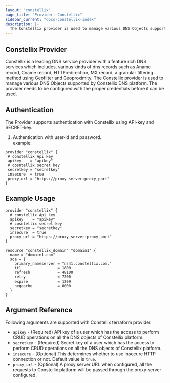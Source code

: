 ```yaml
---
layout: "constellix"
page_title: "Provider: Constellix"
sidebar_current: "docs-constellix-index"
description: |-
  The Constellix provider is used to manage various DNS Objects supported by Constellix DNS platform. The provider needs to be configured with the proper credentials before it can be used.
---
```

Constellix Provider
------------
Constellix is a leading DNS service provider with a feature rich DNS services which includes, various kinds of dns records such as Aname record, Cname record, HTTPredirection, MX record, a granular filtering method using Geofilter and Geoproximity. The Constellix provider is used to manage various DNS Objects supported by Constellix DNS platform. The provider needs to be configured with the proper credentials before it can be used.

Authentication
--------------
The Provider supports authentication with Constellix using API-key and SECRET-key. 

 1. Authentication with user-id and password.  
 example:  

 ```hcl
provider "constellix" {
  # constellix Api key
  apikey    = "apikey"
  # cosntellix secret key
  secretkey = "secretkey"
  insecure  = true
  proxy_url = "https://proxy_server:proxy_port"
}
 ```

Example Usage
------------
```hcl
provider "constellix" {
  # constellix Api key
  apikey    = "apikey"
  # cosntellix secret key
  secretkey = "secretkey"
  insecure  = true
  proxy_url = "https://proxy_server:proxy_port"
}

resource "constellix_domain" "domain1" {
  name = "domain1.com"
  soa = {
    primary_nameserver = "ns41.constellix.com."
    ttl                = 1800
    refresh            = 48100
    retry              = 7200
    expire             = 1209
    negcache           = 8000
  }
}
```

Argument Reference
------------------
Following arguments are supported with Constellix terraform provider.

 * `apikey` - (Required) API key of a user which has the access to perform CRUD operations on all the DNS objects of Constellix platform.
 * `secretkey` - (Required) Secret key of a user which has the access to perform CRUD operations on all the DNS objects of Constellix platform.
 * `insecure` - (Optional) This determines whether to use insecure HTTP connection or not. Default value is `true`.  
 * `proxy_url` - (Optional) A proxy server URL when configured, all the requests to Constellix platform will be passed through the proxy-server configured.

